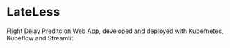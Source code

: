 # LateLess
Flight Delay Preditcion Web App, developed and deployed with Kubernetes, Kubeflow and Streamlit
